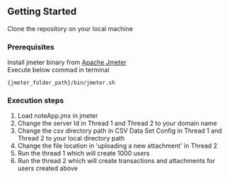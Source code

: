 ## Getting Started

Clone the repository on your local machine

### Prerequisites

Install jmeter binary from [Apache Jmeter](http://jmeter.apache.org/)  
Execute below commad in terminal 
```
{jmeter_folder_path}/bin/jmeter.sh
```

### Execution steps
1. Load noteApp.jmx in jmeter 
2. Change the server Id in Thread 1 and Thread 2 to your domain name
3. Change the csv directory path in CSV Data Set Config in Thread 1 and Thread 2 to your local directory path
4. Change the file location in 'uploading a new attachment' in Thread 2
5. Run the thread 1 which will create 1000 users
6. Run the thread 2 which will create transactions and attachments for users created above
